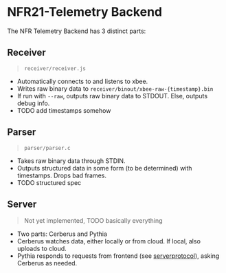# NFR21-Telemetry Backend

The NFR Telemetry Backend has 3 distinct parts:

## Receiver

> `receiver/receiver.js`
- Automatically connects to and listens to xbee.
- Writes raw binary data to `receiver/binout/xbee-raw-{timestamp}.bin`
- If run with `--raw`, outputs raw binary data to STDOUT. Else, outputs debug info.
- TODO add timestamps somehow

## Parser

> `parser/parser.c`
- Takes raw binary data through STDIN.
- Outputs structured data in some form (to be determined) with timestamps. Drops bad frames.
- TODO structured spec

## Server

> Not yet implemented, TODO basically everything
- Two parts: Cerberus and Pythia
- Cerberus watches data, either locally or from cloud. If local, also uploads to cloud.
- Pythia responds to requests from frontend (see [serverprotocol](./SERVERPROTOCOL.md)), asking Cerberus as needed.
